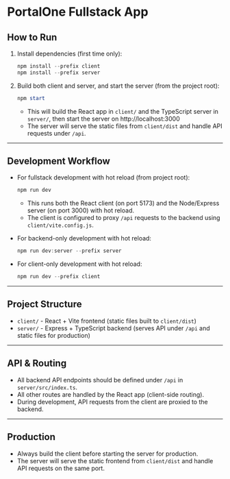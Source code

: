 
# PortalOne Fullstack App

## How to Run

1. Install dependencies (first time only):
   ```powershell
   npm install --prefix client
   npm install --prefix server
   ```

2. Build both client and server, and start the server (from the project root):
   ```powershell
   npm start
   ```
   - This will build the React app in `client/` and the TypeScript server in `server/`, then start the server on http://localhost:3000
   - The server will serve the static files from `client/dist` and handle API requests under `/api`.

---

## Development Workflow

- For fullstack development with hot reload (from project root):
  ```powershell
  npm run dev
  ```
  - This runs both the React client (on port 5173) and the Node/Express server (on port 3000) with hot reload.
  - The client is configured to proxy `/api` requests to the backend using `client/vite.config.js`.

- For backend-only development with hot reload:
  ```powershell
  npm run dev:server --prefix server
  ```

- For client-only development with hot reload:
  ```powershell
  npm run dev --prefix client
  ```

---

## Project Structure

- `client/` - React + Vite frontend (static files built to `client/dist`)
- `server/` - Express + TypeScript backend (serves API under `/api` and static files for production)

---

## API & Routing
- All backend API endpoints should be defined under `/api` in `server/src/index.ts`.
- All other routes are handled by the React app (client-side routing).
- During development, API requests from the client are proxied to the backend.

---

## Production
- Always build the client before starting the server for production.
- The server will serve the static frontend from `client/dist` and handle API requests on the same port.
